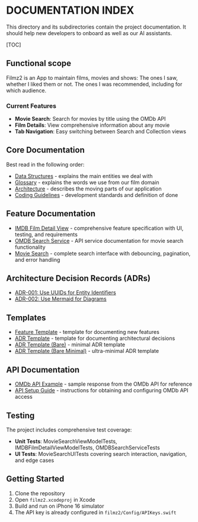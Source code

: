 # DOCUMENTATION INDEX

This directory and its subdirectories contain the project documentation. It should help new developers to onboard as well as our AI assistants.

[TOC]

## Functional scope

Filmz2 is an App to maintain films, movies and shows: The ones I saw, whether I liked them or not. The ones I was recommended, including for which audience.

### Current Features

- **Movie Search**: Search for movies by title using the OMDb API
- **Film Details**: View comprehensive information about any movie
- **Tab Navigation**: Easy switching between Search and Collection views

## Core Documentation

Best read in the following order:

- [Data Structures](DATA_STRUCTURES.md) - explains the main entities we deal with
- [Glossary](GLOSSARY.md) - explains the words we use from our film domain
- [Architecture](ARCHITECTURE.md) - describes the moving parts of our application
- [Coding Guidelines](CODING_GUIDELINES.md) - development standards and definition of done

## Feature Documentation

- [IMDB Film Detail View](features/2025-05-30-imdb-film-detail-view.md) - comprehensive feature specification with UI, testing, and requirements
- [OMDB Search Service](features/2025-05-30-omdb-search-service.md) - API service documentation for movie search functionality
- [Movie Search](features/2025-06-01-movie-search.md) - complete search interface with debouncing, pagination, and error handling

## Architecture Decision Records (ADRs)

- [ADR-001: Use UUIDs for Entity Identifiers](decisions/ADR-001-use-uuids-for_ids.md)
- [ADR-002: Use Mermaid for Diagrams](decisions/ADR-002-use-mermaid-for-diagrams.md)

## Templates

- [Feature Template](FEATURE_TEMPLATE.md) - template for documenting new features
- [ADR Template](decisions/ADR_TEMPLATE.md) - template for documenting architectural decisions
- [ADR Template (Bare)](decisions/ADR_TEMPLATE_BARE.md) - minimal ADR template
- [ADR Template (Bare Minimal)](decisions/ADR_TEMPLATE_BARE_MINIMAL.md) - ultra-minimal ADR template

## API Documentation

- [OMDb API Example](OMDb_API_example.json) - sample response from the OMDb API for reference
- [API Setup Guide](API_SETUP.md) - instructions for obtaining and configuring OMDb API access

## Testing

The project includes comprehensive test coverage:

- **Unit Tests**: MovieSearchViewModelTests, IMDBFilmDetailViewModelTests, OMDBSearchServiceTests
- **UI Tests**: MovieSearchUITests covering search interaction, navigation, and edge cases

## Getting Started

1. Clone the repository
2. Open `filmz2.xcodeproj` in Xcode
3. Build and run on iPhone 16 simulator
4. The API key is already configured in `filmz2/Config/APIKeys.swift`
